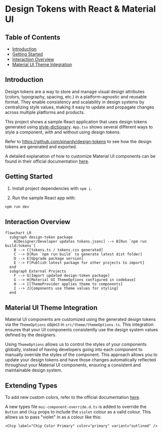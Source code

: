 # Design Tokens with React & Material UI

## Table of Contents

- [Introduction](#introduction)
- [Getting Started](#getting-started)
- [Interaction Overview](#interaction-overview)
- [Material UI Theme Integration](#material-ui-theme-integration)

## Introduction

Design tokens are a way to store and manage visual design attributes (colors, typography, spacing, etc.) in a platform-agnostic and reusable format. They enable consistency and scalability in design systems by centralizing style values, making it easy to update and propagate changes across multiple platforms and products.

This project shows a sample React application that uses design tokens generated using [style-dictionary](https://styledictionary.com/getting-started/installation/). `App.tsx` shows several different ways to style a component, with and without using design tokens.

Refer to https://github.com/pinardy/design-tokens to see how the design tokens are generated and exported.

A detailed explanation of how to customize Material UI components can be found in their official documentation [here](https://mui.com/material-ui/customization/how-to-customize).

## Getting Started

1. Install project dependencies with `npm i`.

2. Run the sample React app with:

```sh
npm run dev
```

## Interaction Overview

```mermaid
flowchart LR
  subgraph design-token package
    A[Designer/Developer updates tokens.jsonc] --> B[Run `npm run build:tokens`]
    B --> C[tokens.ts / tokens.css generated]
    C --> D[Run `npm run build` to generate latest dist folder]
    D --> E[Upgrade package version]
    E --> F[Publish latest package for other projects to import]
  end
  subgraph External Projects
    F --> G[Import updated design-token package]
    G --> H[Material UI ThemeOptions configured in codebase]
    H --> I[ThemeProvider applies theme to components]
    I --> J[Components use theme values for styling]
  end
```

## Material UI Theme Integration

Material UI components are customized using the generated design tokens via the `ThemeOptions` object in `src/theme/themeOptions.ts`. This integration ensures that your UI components consistently use the design system values defined by the designers.

Using `ThemeOptions` allows us to control the styles of your components globally, instead of having developers going into each component to manually override the styles of the component. This approach allows you to update your design tokens and have those changes automatically reflected throughout your Material UI components, ensuring a consistent and maintainable design system.

## Extending Types

To add new custom colors, refer to the official documentation [here](https://mui.com/material-ui/customization/palette/#custom-colors).

A new types file `mui-component-override.d.ts` is added to override the `Button` and `Chip` props to include the `violet` colour as a valid colour. This allows us to pass "violet" in as a colour like this:

```tsx
<Chip label="Chip Color Primary" color="primary" variant="outlined" />
```
